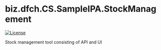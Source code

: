 # biz.dfch.CS.SampleIPA.StockManagement
[![License](https://img.shields.io/badge/license-Apache%20License%202.0-blue.svg)](https://github.com/dfensgmbh/biz.dfch.CS.SampleIPA.StockManagement/blob/master/LICENSE)

Stock management tool consisting of API and UI

